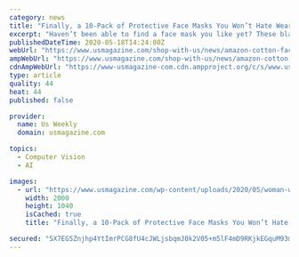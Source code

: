 ```yaml
---
category: news
title: "Finally, a 10-Pack of Protective Face Masks You Won’t Hate Wearing"
excerpt: "Haven’t been able to find a face mask you like yet? These black cotton masks from Amazon come in a 10-pack and are actually comfortable — details"
publishedDateTime: 2020-05-18T14:24:00Z
webUrl: "https://www.usmagazine.com/shop-with-us/news/amazon-cotton-face-masks-pack-black-comfortable-fast-shipping/"
ampWebUrl: "https://www.usmagazine.com/shop-with-us/news/amazon-cotton-face-masks-pack-black-comfortable-fast-shipping/amp/"
cdnAmpWebUrl: "https://www-usmagazine-com.cdn.ampproject.org/c/s/www.usmagazine.com/shop-with-us/news/amazon-cotton-face-masks-pack-black-comfortable-fast-shipping/amp/"
type: article
quality: 44
heat: 44
published: false

provider:
  name: Us Weekly
  domain: usmagazine.com

topics:
  - Computer Vision
  - AI

images:
  - url: "https://www.usmagazine.com/wp-content/uploads/2020/05/woman-wearing-black-mask.jpg"
    width: 2000
    height: 1040
    isCached: true
    title: "Finally, a 10-Pack of Protective Face Masks You Won’t Hate Wearing"

secured: "5X7EG5Znjhp4YtImrPCG8fU4cJWLjsbqmJ0k2V05+m5lF4mD9RKjkEGquM93mnDQhpw7yRgv5L6Dz7pAZKxDZic00O1cYaQlups9sebe5tznIXMR1tSYj45Ggix4ZcP5ShR0oFxij+xchtoa5fWDBOXaemZSG36Wn9uIcQGcz1uQLB7mFY6Zn+M3bCgO+NlWbdrnpZhgFDEDacY7lZnXsViXuFJlbyDvkB7OsgiVO+dWv1QMh3m0Rwb8hcE9ySYMGmJRQELrH978yYxbX0mULT+GK3cNvezoGrPOTCk4MNJOyjIxT8VQA96L7ij6N62iIAORON8DHhkoHfoDO4XFvJ3rVcnUQu1sH9rlKRbHoHS2aHrKFSXR4qF91jDcSffwymasFTUurZ9A3NheEklMYGfuj7Xm/eOPmqqhGoGldudH0D7cBkHNlRXhOkz/TUljseNmCC2J0RtTJ5ZrEnCVRc9liSo2sntM/7yANr7s75A=;FCp7KA6+XHqsgQW4YPqvJQ=="
---
```


